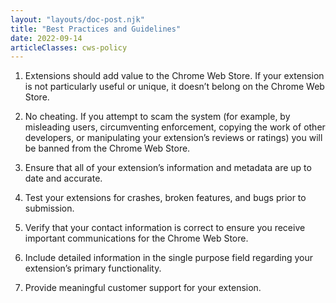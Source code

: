 ```yaml
---
layout: "layouts/doc-post.njk"
title: "Best Practices and Guidelines"
date: 2022-09-14
articleClasses: cws-policy
---
```


1. Extensions should add value to the Chrome Web Store. If your extension is not particularly useful or unique, it doesn’t belong on the Chrome Web Store.

1. No cheating. If you attempt to scam the system (for example, by misleading users, circumventing enforcement, copying the work of other developers, or manipulating your extension’s reviews or ratings) you will be banned from the Chrome Web Store.

1. Ensure that all of your extension’s information and metadata are up to date and accurate.

1. Test your extensions for crashes, broken features, and bugs prior to submission.

1. Verify that your contact information is correct to ensure you receive important communications for the Chrome Web Store.

1. Include detailed information in the single purpose field regarding your extension’s primary functionality.

1. Provide meaningful customer support for your extension.
